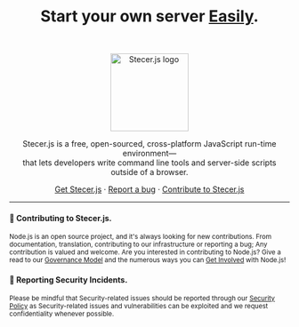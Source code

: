 <h1 align="center">Start your own server <a href="http://stecerjs.netlib.re/">Easily</a>.</h1><br>

<p align="center">
  <a href="http://stecerjs.netlib.re/")>
    <img src="https://raw.github.com/Stecer-js/.github/blob/main/profile/logo3.png" alt="Stecer.js logo" height="140">
  </a>
</p>

<p align="center">
  Stecer.js is a free, open-sourced, cross-platform JavaScript run-time environment—<br> that lets developers write command line tools and server-side scripts outside of a browser.
</p>

<p align="center">
  <a href="https://nodejs.org/en/download">Get Stecer.js</a>
  ·
  <a href="https://github.com/nodejs/node/issues/new/choose">Report a bug</a>
  ·
  <a href="https://discord.gg/GZrxsprwBd">Contribute to Stecer.js</a>
</p>

----

#### 👋 Contributing to Stecer.js.

<sub> Node.js is an open source project, and it's always looking for new contributions. From documentation, translation, contributing to our infrastructure or reporting a bug; Any contribution is valued and welcome. Are you interested in contributing to Node.js? Give a read to our [Governance Model](https://github.com/nodejs/node/blob/main/GOVERNANCE.md) and the numerous ways you can [Get Involved](https://nodejs.org/en/get-involved) with Node.js!</sub>

#### 👾 Reporting Security Incidents.

<sub>Please be mindful that Security-related issues should be reported through our [Security Policy](https://github.com/nodejs/node/security/policy) as Security-related issues and vulnerabilities can be exploited and we request confidentiality whenever possible.</sub>

<!--

**Here are some ideas to get you started:**

🙋‍♀️ A short introduction - what is your organization all about?
🌈 Contribution guidelines - how can the community get involved?
👩‍💻 Useful resources - where can the community find your docs? Is there anything else the community should know?
🍿 Fun facts - what does your team eat for breakfast?
🧙 Remember, you can do mighty things with the power of [Markdown](https://docs.github.com/github/writing-on-github/getting-started-with-writing-and-formatting-on-github/basic-writing-and-formatting-syntax)
-->
